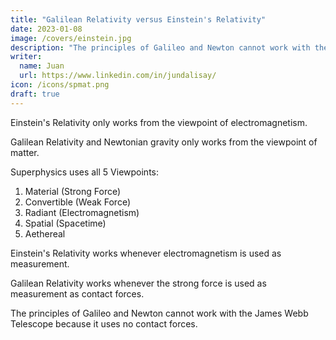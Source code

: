 ```yaml
---
title: "Galilean Relativity versus Einstein's Relativity"
date: 2023-01-08
image: /covers/einstein.jpg
description: "The principles of Galileo and Newton cannot work with the James Webb Telescope because it uses no contact forces"
writer:
  name: Juan
  url: https://www.linkedin.com/in/jundalisay/
icon: /icons/spmat.png
draft: true
---
```



Einstein's Relativity only works from the viewpoint of electromagnetism.

Galilean Relativity and Newtonian gravity only works from the viewpoint of matter.

Superphysics uses all 5 Viewpoints:

1. Material (Strong Force)
2. Convertible (Weak Force)
3. Radiant (Electromagnetism)
4. Spatial (Spacetime) 
5. Aethereal


Einstein's Relativity works whenever electromagnetism is used as measurement.

Galilean Relativity works whenever the strong force is used as measurement as contact forces.

The principles of Galileo and Newton cannot work with the James Webb Telescope because it uses no contact forces.

